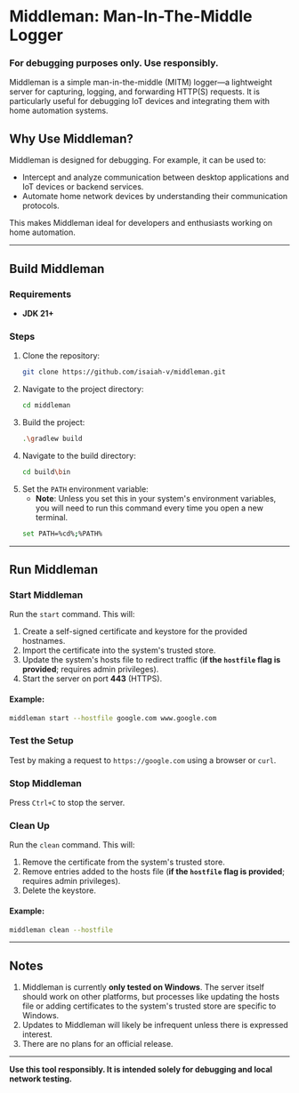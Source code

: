 # Middleman: Man-In-The-Middle Logger
### For debugging purposes only. Use responsibly.

Middleman is a simple man-in-the-middle (MITM) logger—a lightweight server for capturing, logging, and forwarding HTTP(S) requests. It is particularly useful for debugging IoT devices and integrating them with home automation systems.

## Why Use Middleman?
Middleman is designed for debugging. For example, it can be used to:
- Intercept and analyze communication between desktop applications and IoT devices or backend services.
- Automate home network devices by understanding their communication protocols.

This makes Middleman ideal for developers and enthusiasts working on home automation.

---

## Build Middleman
### Requirements
- **JDK 21+**

### Steps
1. Clone the repository:
   ```bash
   git clone https://github.com/isaiah-v/middleman.git
   ```
2. Navigate to the project directory:
   ```bash
   cd middleman
   ```
3. Build the project:
   ```bash
   .\gradlew build
   ```
4. Navigate to the build directory:
   ```bash
   cd build\bin
   ```
5. Set the `PATH` environment variable:
    - **Note**: Unless you set this in your system's environment variables, you will need to run this command every time you open a new terminal.
   ```bash
   set PATH=%cd%;%PATH%
   ```

---

## Run Middleman

### Start Middleman
Run the `start` command. This will:
1. Create a self-signed certificate and keystore for the provided hostnames.
2. Import the certificate into the system's trusted store.
3. Update the system's hosts file to redirect traffic (**if the `hostfile` flag is provided**; requires admin privileges).
4. Start the server on port **443** (HTTPS).

#### Example:
```bash
middleman start --hostfile google.com www.google.com
```

### Test the Setup
Test by making a request to `https://google.com` using a browser or `curl`.

### Stop Middleman
Press `Ctrl+C` to stop the server.

### Clean Up
Run the `clean` command. This will:
1. Remove the certificate from the system's trusted store.
2. Remove entries added to the hosts file (**if the `hostfile` flag is provided**; requires admin privileges).
3. Delete the keystore.

#### Example:
```bash
middleman clean --hostfile
```

---

## Notes
1. Middleman is currently **only tested on Windows**. The server itself should work on other platforms, but processes like updating the hosts file or adding certificates to the system's trusted store are specific to Windows.
2. Updates to Middleman will likely be infrequent unless there is expressed interest.
3. There are no plans for an official release.

---

**Use this tool responsibly. It is intended solely for debugging and local network testing.**

